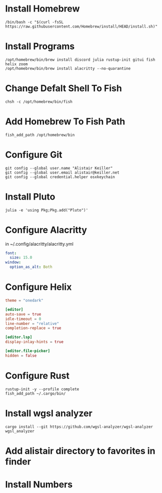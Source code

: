 # Install Homebrew
```fish
/bin/bash -c "$(curl -fsSL https://raw.githubusercontent.com/Homebrew/install/HEAD/install.sh)"
```
# Install Programs
```fish
/opt/homebrew/bin/brew install discord julia rustup-init gitui fish helix zoom
/opt/homebrew/bin/brew install alacritty --no-quarantine
```
# Change Defalt Shell To Fish
```fish
chsh -c /opt/homebrew/bin/fish
```
# Add Homebrew To Fish Path
```fish
fish_add_path /opt/homebrew/bin
```
# Configure Git
```fish
git config --global user.name "Alistair Keiller"
git config --global user.email alistair@keiller.net
git config --global credential.helper osxkeychain
```
# Install Pluto
```fish
julia -e 'using Pkg;Pkg.add("Pluto")'
```
# Configure Alacritty
in ~/.config/alacritty/alacritty.yml
```yml
font:
  size: 15.0
window:
  option_as_alt: Both
```
# Configure Helix
```toml
theme = "onedark"

[editor]
auto-save = true
idle-timeout = 0
line-number = "relative"
completion-replace = true

[editor.lsp]
display-inlay-hints = true

[editor.file-picker]
hidden = false
```
# Configure Rust
```fish
rustup-init -y --profile complete
fish_add_path ~/.cargo/bin/
```
# Install wgsl analyzer
```fish
cargo install --git https://github.com/wgsl-analyzer/wgsl-analyzer wgsl_analyzer
```
# Add alistair directory to favorites in finder
# Install Numbers
